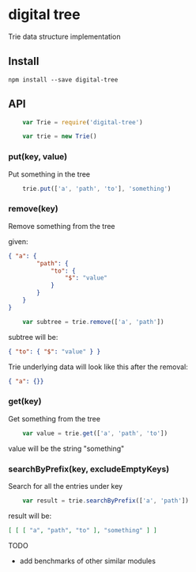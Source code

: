 # digital tree

Trie data structure implementation

## Install
```
npm install --save digital-tree
```

## API

```javascript
    var Trie = require('digital-tree')

    var trie = new Trie()
```

### put(key, value)
Put something in the tree
```javascript
    trie.put(['a', 'path', 'to'], 'something')
```

### remove(key)
Remove something from the tree

given:
```json
{ "a": {
        "path": {
            "to": {
                "$": "value"
            }
        }
    }
}
```

```javascript
    var subtree = trie.remove(['a', 'path'])
```

subtree will be:
```json
{ "to": { "$": "value" } }
```

Trie underlying data will look like this after the removal:
```json
{ "a": {}}
```

### get(key)
Get something from the tree
```javascript
    var value = trie.get(['a', 'path', 'to'])
```
value will be the string "something"

### searchByPrefix(key, excludeEmptyKeys)
Search for all the entries under key

```javascript
    var result = trie.searchByPrefix(['a', 'path'])
```

result will be:
```json
[ [ [ "a", "path", "to" ], "something" ] ]
```

TODO
- add benchmarks of other similar modules
